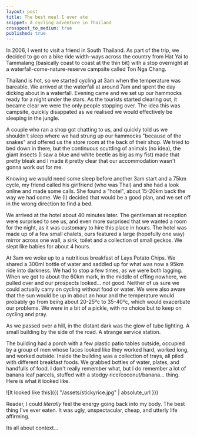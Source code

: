 ```yaml
---
layout: post
title: The best meal I ever ate
snippet: A cycling adventure in Thailand
crosspost_to_medium: true
published: true
---
```


In 2006, I went to visit a friend in South Thailand. As part of the trip, we
decided to go on a bike ride width-ways across the country from Hat Yai to
Tammalang (basically coast to coast at the thin bit) with a stop overnight at a
waterfall-come-nature-reserve campsite called Ton Nga Chang.

Thailand is hot, so we started cycling at 3am when the temperature was bareable.
We arrived at the waterfall at around 7am and spent the day dicking about in a
waterfall. Evening came and we set up our hammocks ready for a night under the
stars. As the tourists started clearing out, it became clear we were the only
people stopping over. The idea this was campsite, quickly disappated as we
realised we would effectively be sleeping in the jungle.

A couple who ran a shop got chatting to us, and quickly told us we shouldn't
sleep where we had strung up our hammocks "because of the snakes" and offered us
the store room at the back of their shop. We tried to bed down in there, but the
continuous scuttling of animals (no idea), the giant insects (I saw a blue and
white beetle as big as my fist) made that pretty bleak and I made it pretty
clear that our accommodation wasn't gonna work out for me.

Knowing we would need some sleep before another 3am start and a 75km cycle, my
friend called his girlfriend (who was Thai) and she had a look online and made
some calls. She found a "hotel", about 15-20km back the way we had come. We (I)
decided that would be a good plan, and we set off in the wrong direction to find
a bed.

We arrived at the hotel about 40 minutes later. The gentleman at reception were
surprised to see us, and even more surprised that we wanted a room for the
night, as it was customary to hire this place in hours. The hotel was made up of
a few small chalets, ours featured a large (hopefully one way) mirror across one
wall, a sink, toilet and a collection of small geckos. We slept like babies for
about 4 hours.

At 3am we woke up to a nutritious breakfast of Lays Potato Chips. We shared a
300ml bottle of water and saddled up for what was now a 95km ride into darkness.
We had to stop a few times, as we were both lagging. When we got to about the
60km mark, in the middle of effing nowhere, we pulled over and our prospects looked...
not good. Neither of us sure we could actually carry on cycling without food or
water. We were also aware that the sun would be up in about an hour and the
temperature would probably go from being about 20-25ºc to 35-40ºc, which would
exacerbate our problems. We were in a bit of a pickle, with no choice but to
keep on cycling and pray.

As we passed over a hill, in the distant dark was the glow of tube lighting. A
small building by the side of the road. A strange service
station.

The building had a porch with a few plastic patio tables outside, occupied by a
group of men whose faces looked like they worked hard, worked long, and worked outside.
Inside the building was a collection of trays, all piled with different
breakfast foods. We grabbed bottles of water, plates, and handfulls
of food. I don't really remember what, but I do
remember a lot of banana leaf parcels, stuffed with a stodgy
rice/coconut/banana... thing. Here is what it looked like.

![It looked like this]({{ "/assets/stickyrice.jpg" | absolute_url }})

Reader, I could *literally* feel the energy going back into
my body. The best thing I've ever eaten. It was ugly,
unspectacular, cheap, and utterly life affirming.

Its all about context...
